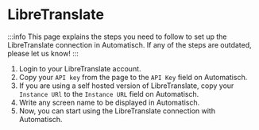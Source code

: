 # LibreTranslate

:::info
This page explains the steps you need to follow to set up the LibreTranslate
connection in Automatisch. If any of the steps are outdated, please let us know!
:::

1. Login to your LibreTranslate account.
2. Copy your `API key` from the page to the `API Key` field on Automatisch.
3. If you are using a self hosted version of LibreTranslate, copy your `Instance URl` to the `Instance URL` field on Automatisch.
4. Write any screen name to be displayed in Automatisch.
5. Now, you can start using the LibreTranslate connection with Automatisch.
